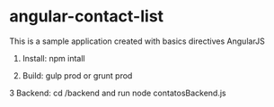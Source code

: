 # angular-contact-list
This is a sample application created with basics directives AngularJS

1. Install: npm intall

2. Build: gulp prod or grunt prod

3 Backend: cd /backend and run node contatosBackend.js
